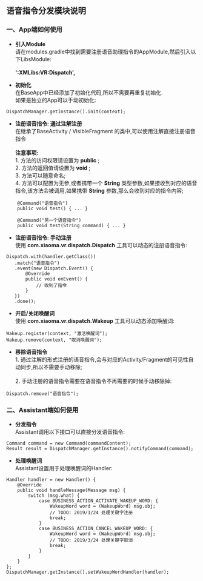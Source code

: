 ## 语音指令分发模块说明

### 一、App端如何使用

- __引入Module__ <br>
请在modules.gradle中找到需要注册语音助理指令的AppModule,然后引入以下LibsModule:<br><br>
__'\:XMLibs\:VR\:Dispatch',__

- __初始化__ <br>
在BaseApp中已经添加了初始化代码,所以不需要再重复初始化.<br>
如果是独立的App可以手动初始化:
```
DispatchManager.getInstance().init(context);
```


- __注册语音指令: 通过注解注册__ <br>
 在继承了BaseActivity / VisibleFragment 的类中,可以使用注解直接注册语音指令<br><br>
 __注意事项:__ <br>
 1\. 方法的访问权限请设置为 __public__ ;<br>
 2\. 方法的返回值请设置为 __void__ ;<br>
 3\. 方法可以随意命名;<br>
 4\. 方法可以配置为无参,或者携带一个 __String__ 类型参数,如果接收到对应的语音指令,该方法会被调用,如果携带 __String__ 参数,那么会收到对应的指令内容;<br>
```
    @Command("语音指令")
    public void test() { ... } 
    
    @Command("另一个语音指令")
    public void test(String command) { ... }
```

- __注册语音指令: 手动注册__ <br>
 使用 __com.xiaoma.vr.dispatch.Dispatch__ 工具可以动态的注册语音指令:
 
 ```
 Dispatch.with(handler.getClass())
    .match("语音指令")
    .event(new Dispatch.Event() {
        @Override
        public void onEvent() {
            // 收到了指令
        }
    })
    .done();
 ```
- __开启/关闭唤醒词__ <br>
 使用 __com.xiaoma.vr.dispatch.Wakeup__ 工具可以动态添加唤醒词:
```
Wakeup.register(context, "激活唤醒词");
Wakeup.remove(context, "取消唤醒词");
```
 
- __移除语音指令__ <br>
 1\. 通过注解的形式注册的语音指令,会与对应的Activity/Fragment的可见性自动同步,所以不需要手动移除;<br><br>
 2\. 手动注册的语音指令需要在语音指令不再需要的时候手动移除掉:
```
Dispatch.remove("语音指令");
```
 
 
### 二、Assistant端如何使用

 - __分发指令__ <br>
 Assistant调用以下接口可以直接分发语音指令:
 ```
Command command = new Command(commandContent);
Result result = DispatchManager.getInstance().notifyCommand(command);
 ```
 

 - __处理唤醒词__ <br>
 Assistant设置用于处理唤醒词的Handler:
```
Handler handler = new Handler() {
    @Override
    public void handleMessage(Message msg) {
        switch (msg.what) {
            case BUSINESS_ACTION_ACTIVATE_WAKEUP_WORD: {
                WakeupWord word = (WakeupWord) msg.obj;
                // TODO: 2019/3/24 处理关键字注册 
                break;
            }
            case BUSINESS_ACTION_CANCEL_WAKEUP_WORD: {
                WakeupWord word = (WakeupWord) msg.obj;
                // TODO: 2019/3/24 处理关键字取消 
                break;
            }
        }
    }
};
DispatchManager.getInstance().setWakeupWordHandler(handler);
```